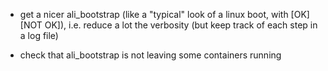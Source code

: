 - get a nicer ali_bootstrap (like a "typical" look of a linux boot, with [OK] [NOT OK]), i.e. reduce a lot the
    verbosity (but keep track of each step in a log file)

- check that ali_bootstrap is not leaving some containers running

